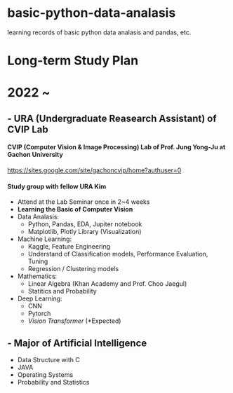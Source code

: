# basic-python-data-analasis
learning records of basic python data analasis and pandas, etc.

# Long-term Study Plan
# 2022 ~
## - URA (Undergraduate Reasearch Assistant) of CVIP Lab
#### CVIP (Computer Vision & Image Processing) Lab of Prof. Jung Yong-Ju at Gachon University 
https://sites.google.com/site/gachoncvip/home?authuser=0
#### Study group with fellow URA Kim
- Attend at the Lab Seminar once in 2~4 weeks
- __Learning the Basic of Computer Vision__
- Data Analasis:
  -  Python, Pandas, EDA, Jupiter notebook
  -  Matplotlib, Plotly Library (Visualization)
- Machine Learning:
  - Kaggle, Feature Engineering
  - Understand of Classification models, Performance Evaluation, Tuning
  - Regression / Clustering models
- Mathematics:
  - Linear Algebra (Khan Academy and Prof. Choo Jaegul)
  - Statitics and Probability
- Deep Learning:
  - CNN
  - Pytorch
  - *Vision Transformer* (*Expected)
## - Major of Artificial Intelligence
  -  Data Structure with C
  -  JAVA
  -  Operating Systems
  -  Probability and Statistics
